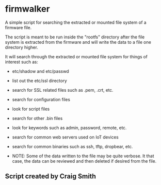 # firmwalker
A simple script for searching the extracted or mounted file system of a firmware file.

The script is meant to be run inside the "rootfs" directory after the file system is extracted from the firmware and will write the data to a file one directory higher.

It will search through the extracted or mounted file system for things of interest such as:

* etc/shadow and etc/passwd
* list out the etc/ssl directory
* search for SSL related files such as .pem, .crt, etc.
* search for configuration files
* look for script files
* search for other .bin files
* look for keywords such as admin, password, remote, etc.
* search for common web servers used on IoT devices
* search for common binaries such as ssh, tftp, dropbear, etc.

* NOTE: Some of the data written to the file may be quite verbose. It that case, the data can be reviewed and then deleted if desired from the file.

## Script created by Craig Smith
